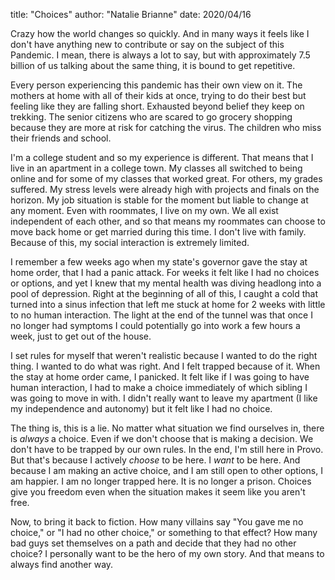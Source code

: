 title: "Choices"
author: "Natalie Brianne"
date: 2020/04/16

Crazy how the world changes so quickly. And in many ways it feels like I don't have anything new to contribute or say on the subject of this Pandemic. I mean, there is always a lot to say, but with approximately 7.5 billion of us talking about the same thing, it is bound to get repetitive.

Every person experiencing this pandemic has their own view on it. The mothers at home with all of their kids at once, trying to do their best but feeling like they are falling short. Exhausted beyond belief they keep on trekking. The senior citizens who are scared to go grocery shopping because they are more at risk for catching the virus. The children who miss their friends and school.

I'm a college student and so my experience is different. That means that I live in an apartment in a college town. My classes all switched to being online and for some of my classes that worked great. For others, my grades suffered. My stress levels were already high with projects and finals on the horizon. My job situation is stable for the moment but liable to change at any moment. Even with roommates, I live on my own. We all exist independent of each other, and so that means my roommates can choose to move back home or get married during this time. I don't live with family. Because of this, my social interaction is extremely limited.

I remember a few weeks ago when my state's governor gave the stay at home order, that I had a panic attack. For weeks it felt like I had no choices or options, and yet I knew that my mental health was diving headlong into a pool of depression. Right at the beginning of all of this, I caught a cold that turned into a sinus infection that left me stuck at home for 2 weeks with little to no human interaction. The light at the end of the tunnel was that once I no longer had symptoms I could potentially go into work a few hours a week, just to get out of the house.

I set rules for myself that weren't realistic because I wanted to do the right thing. I wanted to do what was right. And I felt trapped because of it. When the stay at home order came, I panicked. It felt like if I was going to have human interaction, I had to make a choice immediately of which sibling I was going to move in with. I didn't really want to leave my apartment (I like my independence and autonomy) but it felt like I had no choice.

The thing is, this is a lie. No matter what situation we find ourselves in, there is <i>always</i><b style="font-style: italic;">&nbsp;</b>a choice. Even if we don't choose that is making a decision. We don't have to be trapped by our own rules. In the end, I'm still here in Provo. But that's because I actively&nbsp;<i>choose</i>&nbsp;to be here. I <i>want</i>&nbsp;to be here. And because I am making an active choice, and I am still open to other options, I am happier. I am no longer trapped here. It is no longer a prison. Choices give you freedom even when the situation makes it seem like you aren't free.

Now, to bring it back to fiction. How many villains say "You gave me no choice," or "I had no other choice," or something to that effect? How many bad guys set themselves on a path and decide that they had no other choice? I personally want to be the hero of my own story. And that means to always find another way.




